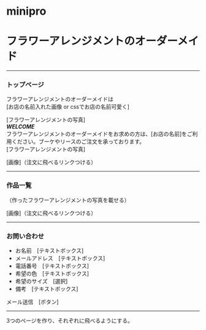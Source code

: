 # minipro

# **フラワーアレンジメントのオーダーメイド**

***

### トップページ　
フラワーアレンジメントのオーダーメイドは  
[お店の名前入れた画像 or cssでお店の名前可愛く]

[フラワーアレンジメントの写真]  
***WELCOME***  
フラワーアレンジメントのオーダーメイドをお求めの方は、[お店の名前]をご利用ください。ブーケやリースのご注文を承っております。  
[フラワーアレンジメントの写真]

[画像]（注文に飛べるリンクつける）

***

### 作品一覧
（作ったフラワーアレンジメントの写真を載せる）  

[画像]（注文に飛べるリンクつける）

***

### お問い合わせ
* お名前　[テキストボックス]  
* メールアドレス　[テキストボックス]  
* 電話番号　[テキストボックス]  
* 希望の色　[テキストボックス]  
* 希望のサイズ　[選択]  
* 備考　[テキストボックス]

メール送信　[ボタン]

***

3つのページを作り、それぞれに飛べるようにする。
